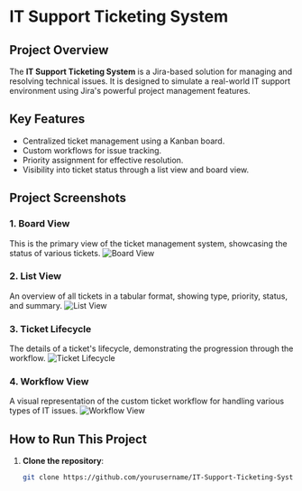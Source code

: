 # IT Support Ticketing System

## Project Overview
The **IT Support Ticketing System** is a Jira-based solution for managing and resolving technical issues. It is designed to simulate a real-world IT support environment using Jira's powerful project management features.

## Key Features
- Centralized ticket management using a Kanban board.
- Custom workflows for issue tracking.
- Priority assignment for effective resolution.
- Visibility into ticket status through a list view and board view.

## Project Screenshots

### 1. Board View
This is the primary view of the ticket management system, showcasing the status of various tickets.
![Board View](screenshots/board_view.png)

### 2. List View
An overview of all tickets in a tabular format, showing type, priority, status, and summary.
![List View](screenshots/list_view.png)

### 3. Ticket Lifecycle
The details of a ticket's lifecycle, demonstrating the progression through the workflow.
![Ticket Lifecycle](screenshots/ticket_lifecycle.png)

### 4. Workflow View
A visual representation of the custom ticket workflow for handling various types of IT issues.
![Workflow View](screenshots/workflow_view.png)

## How to Run This Project
1. **Clone the repository**:
   ```bash
   git clone https://github.com/yourusername/IT-Support-Ticketing-System.git

